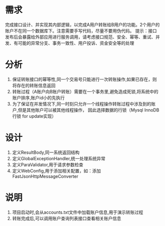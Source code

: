 # 需求
完成接口设计、并实现其内部逻辑，以完成A用户转账给B用户的功能。2个用户的账户不在同一个数据库下。注意需要手写代码，尽量不要用伪代码。
提示：接口发布后会暴露给外部应用进行服务调用，请考虑接口规范、安全、幂等、重试、并发、有可能的异常分支、事务一致性、用户投诉、资金安全等的处理
# 分析
1. 保证转账接口的幂等性,同一个交易号只能进行一次转账操作,如果已存在，则将存在的转账信息返回
2. 转账过程（A账户向B账户转账）需要在一个事务里,避免造成死锁,将系统中的账户排序,账户id小的先执行
3. 为了保证在并发情况下,同一时刻只允许一个线程操作转账过程中涉及到的账户,但是其他账户可以被其他线程操作，
   因此选择数据的行锁（Mysql InnoDB行锁 for update实现）

# 设计
1. 定义ResultBody,同一系统返回结构
2. 定义GlobalExceptionHandler,统一处理系统异常
3. 定义ParaValidator,用于请求参数检查
4. 定义WebConfig,用于添加相关配置，如：添加FastJsonHttpMessageConverter


# 说明
1. 项目启动时,会从accounts.txt文件中加载账户信息,用于演示转账过程
2. 转账完成后,可以调用账户查询列表接口查看相关账户信息



